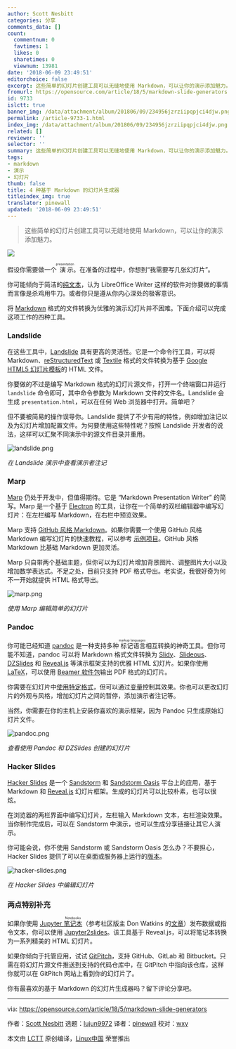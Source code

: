```yaml
---
author: Scott Nesbitt
categories: 分享
comments_data: []
count:
  commentnum: 0
  favtimes: 1
  likes: 0
  sharetimes: 0
  viewnum: 13981
date: '2018-06-09 23:49:51'
editorchoice: false
excerpt: 这些简单的幻灯片创建工具可以无缝地使用 Markdown，可以让你的演示添加魅力。
fromurl: https://opensource.com/article/18/5/markdown-slide-generators
id: 9733
islctt: true
banner_img: /data/attachment/album/201806/09/234956jzrziipqpjci4djw.png
permalink: /article-9733-1.html
index_img: /data/attachment/album/201806/09/234956jzrziipqpjci4djw.png.thumb.jpg
related: []
reviewer: ''
selector: ''
summary: 这些简单的幻灯片创建工具可以无缝地使用 Markdown，可以让你的演示添加魅力。
tags:
- markdown
- 演示
- 幻灯片
thumb: false
title: 4 种基于 Markdown 的幻灯片生成器
titleindex_img: true
translator: pinewall
updated: '2018-06-09 23:49:51'
---
```



> 
> 这些简单的幻灯片创建工具可以无缝地使用 Markdown，可以让你的演示添加魅力。
> 
> 
> 


![](/data/attachment/album/201806/09/234956jzrziipqpjci4djw.png)


假设你需要做一个<ruby> 演示 <rt>  presentation </rt></ruby>。在准备的过程中，你想到“我需要写几张幻灯片”。


你可能倾向于简洁的[纯文本](https://plaintextproject.online/)，认为 LibreOffice Writer 这样的软件对你要做的事情而言像是杀鸡用牛刀。或者你只是遵从你内心深处的极客意识。


将 [Markdown](https://en.wikipedia.org/wiki/Markdown) 格式的文件转换为优雅的演示幻灯片并不困难。下面介绍可以完成这项工作的四种工具。


### Landslide


在这些工具中，[Landslide](https://github.com/adamzap/landslide) 具有更高的灵活性。它是一个命令行工具，可以将 Markdown、[reStructuredText](https://en.wikipedia.org/wiki/ReStructuredText) 或 [Textile](https://en.wikipedia.org/wiki/Textile_(markup_language)) 格式的文件转换为基于 [Google HTML5 幻灯片模板](https://github.com/skaegi/html5slides)的 HTML 文件。


你要做的不过是编写 Markdown 格式的幻灯片源文件，打开一个终端窗口并运行 `landslide` 命令即可，其中命令参数为 Markdown 文件的文件名。Landslide 会生成 `presentation.html`，可以在任何 Web 浏览器中打开。简单吧？


但不要被简易的操作误导你。Landslide 提供了不少有用的特性，例如增加注记以及为幻灯片增加配置文件。为何要使用这些特性呢？按照 Landslide 开发者的说法，这样可以汇聚不同演示中的源文件目录并重用。


![landslide.png](/data/attachment/album/201806/09/235000jfbqul77q7y22zpf.png "landslide.png")


*在 Landslide 演示中查看演示者注记*


### Marp


[Marp](https://yhatt.github.io/marp/) 仍处于开发中，但值得期待。它是 “Markdown Presentation Writer” 的简写。Marp 是一个基于 [Electron](https://en.wikipedia.org/wiki/Electron_(software_framework)) 的工具，让你在一个简单的双栏编辑器中编写幻灯片：在左栏编写 Markdown，在右栏中预览效果。


Marp 支持 [GitHub 风格 Markdown](https://guides.github.com/features/mastering-markdown/)。如果你需要一个使用 GitHub 风格 Markdown 编写幻灯片的快速教程，可以参考 [示例项目](https://raw.githubusercontent.com/yhatt/marp/master/example.md)。GitHub 风格 Markdown 比基础 Markdown 更加灵活。


Marp 只自带两个基础主题，但你可以为幻灯片增加背景图片、调整图片大小以及增加数学表达式。不足之处，目前只支持 PDF 格式导出。老实说，我很好奇为何不一开始就提供 HTML 格式导出。


![marp.png](/data/attachment/album/201806/09/235003f1zilvija1vnllha.png "marp.png")


*使用 Marp 编辑简单的幻灯片*


### Pandoc


你可能已经知道 [pandoc](https://pandoc.org/) 是一种支持多种<ruby> 标记语言 <rt>  markup languages </rt></ruby>相互转换的神奇工具。但你可能不知道，pandoc 可以将 Markdown 格式文件转换为 [Slidy](https://www.w3.org/Talks/Tools/Slidy2/Overview.html#(1))、[Slideous](http://goessner.net/articles/slideous/)、[DZSlides](http://paulrouget.com/dzslides/) 和 [Reveal.js](https://revealjs.com/#/) 等演示框架支持的优雅 HTML 幻灯片。如果你使用 [LaTeX](https://www.latex-project.org/)，可以使用 [Beamer 软件包](https://en.wikipedia.org/wiki/Beamer_(LaTeX))输出 PDF 格式的幻灯片。


你需要在幻灯片中[使用特定格式](https://pandoc.org/MANUAL.html#producing-slide-shows-with-pandoc)，但可以通过[变量](https://pandoc.org/MANUAL.html#variables-for-slides)控制其效果。你也可以更改幻灯片的外观与风格，增加幻灯片之间的暂停，添加演示者注记等。


当然，你需要在你的主机上安装你喜欢的演示框架，因为 Pandoc 只生成原始幻灯片文件。


![pandoc.png](/data/attachment/album/201806/09/235017vfh129lz14zl6ffk.png "pandoc.png")


*查看使用 Pandoc 和 DZSlides 创建的幻灯片*


### Hacker Slides


[Hacker Slides](https://github.com/jacksingleton/hacker-slides) 是一个 [Sandstorm](https://sandstorm.io/) 和 [Sandstorm Oasis](https://oasis.sandstorm.io/) 平台上的应用，基于 Markdown 和 [Reveal.js](https://revealjs.com/#/) 幻灯片框架。生成的幻灯片可以比较朴素，也可以很炫。


在浏览器的两栏界面中编写幻灯片，左栏输入 Markdown 文本，右栏渲染效果。当你制作完成后，可以在 Sandstorm 中演示，也可以生成分享链接让其它人演示。


你可能会说，你不使用 Sandstorm 或 Sandstorm Oasis 怎么办？不要担心，Hacker Slides 提供了可以在桌面或服务器上运行的[版本](https://github.com/msoedov/hacker-slides)。


![hacker-slides.png](/data/attachment/album/201806/09/235019ckuqu19dlqnk8bt1.png "hacker-slides.png")


*在 Hacker Slides 中编辑幻灯片*


### 两点特别补充


如果你使用 [Jupyter <ruby> 笔记本 <rt>  Notebooks </rt></ruby>](http://jupyter.org/) （参考社区版主 Don Watkins 的[文章](/article-9664-1.html)）发布数据或指令文本，你可以使用 [Jupyter2slides](https://github.com/datitran/jupyter2slides)。该工具基于 Reveal.js，可以将笔记本转换为一系列精美的 HTML 幻灯片。


如果你倾向于托管应用，试试 [GitPitch](https://gitpitch.com/)，支持 GitHub、GitLab 和 Bitbucket。只需在将幻灯片源文件推送到支持的代码仓库中，在 GitPitch 中指向该仓库，这样你就可以在 GitPitch 网站上看到你的幻灯片了。


你有最喜欢的基于 Markdown 的幻灯片生成器吗？留下评论分享吧。




---


via: <https://opensource.com/article/18/5/markdown-slide-generators>


作者：[Scott Nesbitt](https://opensource.com/users/scottnesbitt) 选题：[lujun9972](https://github.com/lujun9972) 译者：[pinewall](https://github.com/pinewall) 校对：[wxy](https://github.com/wxy)


本文由 [LCTT](https://github.com/LCTT/TranslateProject) 原创编译，[Linux中国](https://linux.cn/) 荣誉推出
